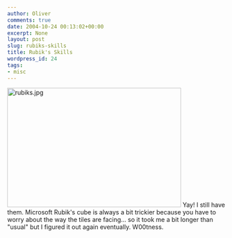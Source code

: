 ```yaml
---
author: Oliver
comments: true
date: 2004-10-24 00:13:02+00:00
excerpt: None
layout: post
slug: rubiks-skills
title: Rubik's Skills
wordpress_id: 24
tags:
- misc
---
```


<img alt="rubiks.jpg" src="http://www.oliverweb.com/images05/blog/rubiks.jpg" width="400" height="275" />
Yay! I still have them.  Microsoft Rubik's cube is always a bit trickier because you have to worry about the way the tiles are facing... so it took me a bit longer than "usual" but I figured it out again eventually. W00tness.